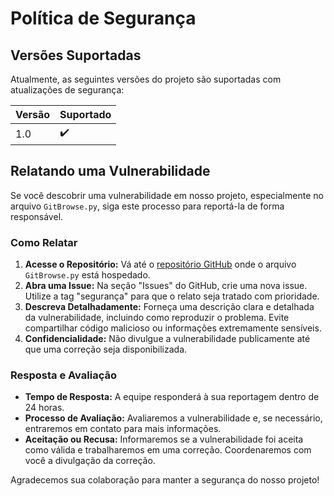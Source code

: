 # Política de Segurança

## Versões Suportadas

Atualmente, as seguintes versões do projeto são suportadas com atualizações de segurança:

| Versão | Suportado          |
|--------|--------------------|
| 1.0  | ✔️                |


## Relatando uma Vulnerabilidade

Se você descobrir uma vulnerabilidade em nosso projeto, especialmente no arquivo `GitBrowse.py`, siga este processo para reportá-la de forma responsável.

### Como Relatar

1. **Acesse o Repositório:** Vá até o [repositório GitHub](https://github.com/SimpleDioney/GitBrowse) onde o arquivo `GitBrowse.py` está hospedado.
2. **Abra uma Issue:** Na seção "Issues" do GitHub, crie uma nova issue. Utilize a tag "segurança" para que o relato seja tratado com prioridade.
3. **Descreva Detalhadamente:** Forneça uma descrição clara e detalhada da vulnerabilidade, incluindo como reproduzir o problema. Evite compartilhar código malicioso ou informações extremamente sensíveis.
4. **Confidencialidade:** Não divulgue a vulnerabilidade publicamente até que uma correção seja disponibilizada. 

### Resposta e Avaliação

- **Tempo de Resposta:** A equipe responderá à sua reportagem dentro de 24 horas.
- **Processo de Avaliação:** Avaliaremos a vulnerabilidade e, se necessário, entraremos em contato para mais informações.
- **Aceitação ou Recusa:** Informaremos se a vulnerabilidade foi aceita como válida e trabalharemos em uma correção. Coordenaremos com você a divulgação da correção.

Agradecemos sua colaboração para manter a segurança do nosso projeto!
